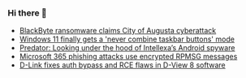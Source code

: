 ### Hi there 👋

<!--START_SECTION:feed-->
* [BlackByte ransomware claims City of Augusta cyberattack](https://www.bleepingcomputer.com/news/security/blackbyte-ransomware-claims-city-of-augusta-cyberattack/)
* [Windows 11 finally gets a 'never combine taskbar buttons' mode](https://www.bleepingcomputer.com/news/microsoft/windows-11-finally-gets-a-never-combine-taskbar-buttons-mode/)
* [Predator: Looking under the hood of Intellexa’s Android spyware](https://www.bleepingcomputer.com/news/security/predator-looking-under-the-hood-of-intellexas-android-spyware/)
* [Microsoft 365 phishing attacks use encrypted RPMSG messages](https://www.bleepingcomputer.com/news/security/microsoft-365-phishing-attacks-use-encrypted-rpmsg-messages/)
* [D-Link fixes auth bypass and RCE flaws in D-View 8 software](https://www.bleepingcomputer.com/news/security/d-link-fixes-auth-bypass-and-rce-flaws-in-d-view-8-software/)
<!--END_SECTION:feed-->

<!--
**frankenk/frankenk** is a ✨ _special_ ✨ repository because its `README.md` (this file) appears on your GitHub profile.

Here are some ideas to get you started:

- 🔭 I’m currently working on ...
- 🌱 I’m currently learning ...
- 👯 I’m looking to collaborate on ...
- 🤔 I’m looking for help with ...
- 💬 Ask me about ...
- 📫 How to reach me: ...
- 😄 Pronouns: ...
- ⚡ Fun fact: ...
-->



